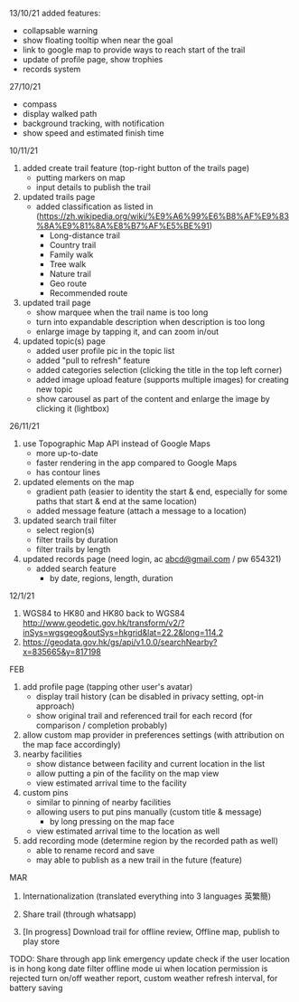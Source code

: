 13/10/21
added features:
- collapsable warning
- show floating tooltip when near the goal
- link to google map to provide ways to reach start of the trail
- update of profile page, show trophies
- records system

27/10/21
- compass
- display walked path
- background tracking, with notification
- show speed and estimated finish time

10/11/21
1. added create trail feature (top-right button of the trails page)
    - putting markers on map
    - input details to publish the trail
2. updated trails page
    - added classification as listed in (https://zh.wikipedia.org/wiki/%E9%A6%99%E6%B8%AF%E9%83%8A%E9%81%8A%E8%B7%AF%E5%BE%91)
        - Long-distance trail
        - Country trail
        - Family walk
        - Tree walk
        - Nature trail
        - Geo route
        - Recommended route
3. updated trail page
    - show marquee when the trail name is too long
    - turn into expandable description when description is too long
    - enlarge image by tapping it, and can zoom in/out
4. updated topic(s) page
    - added user profile pic in the topic list
    - added "pull to refresh" feature
    - added categories selection (clicking the title in the top left corner)
    - added image upload feature (supports multiple images) for creating new topic
    - show carousel as part of the content and enlarge the image by clicking it (lightbox)

26/11/21
1. use Topographic Map API instead of Google Maps
    - more up-to-date
    - faster rendering in the app compared to Google Maps
    - has contour lines
2. updated elements on the map
    - gradient path (easier to identity the start & end, especially for some paths that start & end at the same location)
    - added message feature (attach a message to a location)
4. updated search trail filter
    - select region(s)
    - filter trails by duration
    - filter trails by length
5. updated records page (need login, ac abcd@gmail.com / pw 654321)
    - added search feature
        - by date, regions, length, duration


12/1/21
1. WGS84 to HK80 and HK80 back to WGS84
    http://www.geodetic.gov.hk/transform/v2/?inSys=wgsgeog&outSys=hkgrid&lat=22.2&long=114.2
2. https://geodata.gov.hk/gs/api/v1.0.0/searchNearby?x=835665&y=817198



FEB
1.  add profile page (tapping other user's avatar)
    - display trail history (can be disabled in privacy setting, opt-in approach)
    - show original trail and referenced trail for each record (for comparison / completion probably)
2. allow custom map provider in preferences settings (with attribution on the map face accordingly)
3. nearby facilities
    - show distance between facility and current location in the list
    - allow putting a pin of the facility on the map view
    - view estimated arrival time to the facility
4. custom pins
    - similar to pinning of nearby facilities
    - allowing users to put pins manually (custom title & message)
        - by long pressing on the map face
    - view estimated arrival time to the location as well
5. add recording mode (determine region by the recorded path as well)
    - able to rename record and save
    - may able to publish as a new trail in the future (feature)

MAR
1. Internationalization (translated everything into 3 languages 英繁簡)
2. Share trail (through whatsapp)

3. [In progress] Download trail for offline review, Offline map, publish to play store

TODO:
Share through app link
emergency update
check if the user location is in hong kong
date filter
offline mode
ui when location permission is rejected
turn on/off weather report, custom weather refresh interval, for battery saving